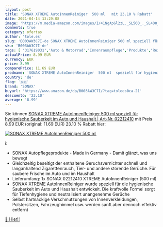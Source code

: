 ```yaml
---
layout: post
title: 'SONAX XTREME AutoInnenReiniger  500 ml   mit 23.10 % Rabatt'
date: 2021-04-14 13:29:08
image: 'https://m.media-amazon.com/images/I/41NgApGl2zL._SL500_._SL400_.jpg'
comments: true
category: ofertas
author: 'tole.es'
slug: 'B003AW3C7I-de SONAX XTREME AutoInnenReiniger 500 ml speziell für...'
sku: 'B003AW3C7I-de'
tags: [ '317619031','Auto & Motorrad','Innenraumpflege','Produkte','Reinigung & Pflege','Reinigungstücher','SONAX','Schwämme, Tücher & Bürsten','sonax', ]
actualPrice: 8.99 EUR
currency: EUR
price: 8.99
comparePrice: 11.69 EUR
prodname: 'SONAX XTREME AutoInnenReiniger  500 ml  speziell für hygienische Sauberkeit im Auto und Haushalt | Art-Nr. 02212410'
country: 'de'
flag: '🇩🇪'
brand: 'SONAX'
buyurl: 'https://www.amazon.de/dp/B003AW3C7I/?tag=tolees0ca-21'
descuento: '23.10'
average: '8.99'
---
```


Sie können [SONAX XTREME AutoInnenReiniger  500 ml  speziell für hygienische Sauberkeit im Auto und Haushalt | Art-Nr. 02212410](https://www.amazon.de/dp/B003AW3C7I/?tag=tolees0ca-21) mit Preis 8.99 EUR (original: 11.69 EUR) 23.10 % Rabatt hier:

[![SONAX XTREME AutoInnenReiniger  500 ml  ](https://m.media-amazon.com/images/I/41NgApGl2zL._SL500_._SL400_.jpg)](https://www.amazon.de/dp/B003AW3C7I/?tag=tolees0ca-21)

ℹ️:

- SONAX Autopflegeprodukte - Made in Germany - Damit glänzt, was uns bewegt
- Gleichzeitig beseitigt der enthaltene Geruchsvernichter schnell und langanhaltend Zigarettenrauch, Tier- und andere störende Gerüche. Für saubere Frische im Auto und im Haushalt
- Lieferumfang: 1x SONAX 02212410 XTREME AutoInnenReiniger (500 ml)
- SONAX XTREME AutoInnenReiniger wurde speziell für die hygienische Sauberkeit im Auto und Haushalt entwickelt. Die kraftvolle Formel sorgt für Tiefenhygiene und neutralisiert unangenehme Gerüche
- Selbst hartnäckige Verschmutzungen von Innenverkleidungen, Polstersitzen, Fahrzeughimmel usw. werden sanft aber dennoch effektiv entfernt

[🛒 Hier!!](https://www.amazon.de/dp/B003AW3C7I/?tag=tolees0ca-21)
